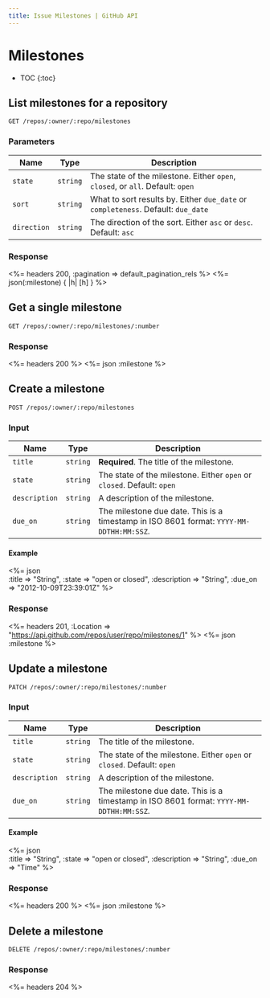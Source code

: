 ```yaml
---
title: Issue Milestones | GitHub API
---
```


# Milestones

* TOC
{:toc}

## List milestones for a repository

    GET /repos/:owner/:repo/milestones

### Parameters

Name | Type | Description 
-----|------|--------------
`state`|`string` | The state of the milestone. Either `open`, `closed`, or `all`. Default: `open`
`sort`|`string` | What to sort results by. Either `due_date` or `completeness`. Default: `due_date`
`direction`|`string` | The direction of the sort. Either `asc` or `desc`. Default: `asc`


### Response

<%= headers 200, :pagination => default_pagination_rels %>
<%= json(:milestone) { |h| [h] } %>

## Get a single milestone

    GET /repos/:owner/:repo/milestones/:number

### Response

<%= headers 200 %>
<%= json :milestone %>

## Create a milestone

    POST /repos/:owner/:repo/milestones

### Input

Name | Type | Description 
-----|------|---------------
`title`|`string` | **Required**. The title of the milestone.
`state`|`string` | The state of the milestone. Either `open` or `closed`. Default: `open`
`description`|`string` | A description of the milestone.
`due_on`|`string` | The milestone due date. This is a timestamp in ISO 8601 format: `YYYY-MM-DDTHH:MM:SSZ`.

#### Example

<%= json \
  :title => "String",
  :state => "open or closed",
  :description => "String",
  :due_on => "2012-10-09T23:39:01Z"
%>

### Response

<%= headers 201,
      :Location =>
"https://api.github.com/repos/user/repo/milestones/1" %>
<%= json :milestone %>

## Update a milestone

    PATCH /repos/:owner/:repo/milestones/:number

### Input

Name | Type | Description 
-----|------|---------------
`title`|`string` | The title of the milestone.
`state`|`string` | The state of the milestone. Either `open` or `closed`. Default: `open`
`description`|`string` | A description of the milestone.
`due_on`|`string` | The milestone due date. This is a timestamp in ISO 8601 format: `YYYY-MM-DDTHH:MM:SSZ`.

#### Example

<%= json \
  :title => "String",
  :state => "open or closed",
  :description => "String",
  :due_on => "Time"
%>

### Response

<%= headers 200 %>
<%= json :milestone %>

## Delete a milestone

    DELETE /repos/:owner/:repo/milestones/:number

### Response

<%= headers 204 %>

